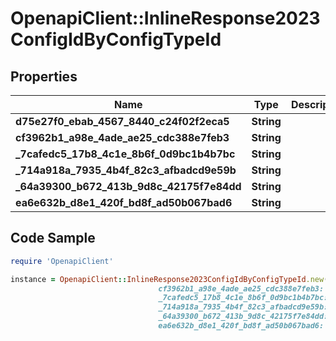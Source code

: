 # OpenapiClient::InlineResponse2023ConfigIdByConfigTypeId

## Properties

Name | Type | Description | Notes
------------ | ------------- | ------------- | -------------
**d75e27f0_ebab_4567_8440_c24f02f2eca5** | **String** |  | [optional] 
**cf3962b1_a98e_4ade_ae25_cdc388e7feb3** | **String** |  | 
**_7cafedc5_17b8_4c1e_8b6f_0d9bc1b4b7bc** | **String** |  | [optional] 
**_714a918a_7935_4b4f_82c3_afbadcd9e59b** | **String** |  | [optional] 
**_64a39300_b672_413b_9d8c_42175f7e84dd** | **String** |  | 
**ea6e632b_d8e1_420f_bd8f_ad50b067bad6** | **String** |  | [optional] 

## Code Sample

```ruby
require 'OpenapiClient'

instance = OpenapiClient::InlineResponse2023ConfigIdByConfigTypeId.new(d75e27f0_ebab_4567_8440_c24f02f2eca5: null,
                                 cf3962b1_a98e_4ade_ae25_cdc388e7feb3: null,
                                 _7cafedc5_17b8_4c1e_8b6f_0d9bc1b4b7bc: null,
                                 _714a918a_7935_4b4f_82c3_afbadcd9e59b: null,
                                 _64a39300_b672_413b_9d8c_42175f7e84dd: null,
                                 ea6e632b_d8e1_420f_bd8f_ad50b067bad6: null)
```



